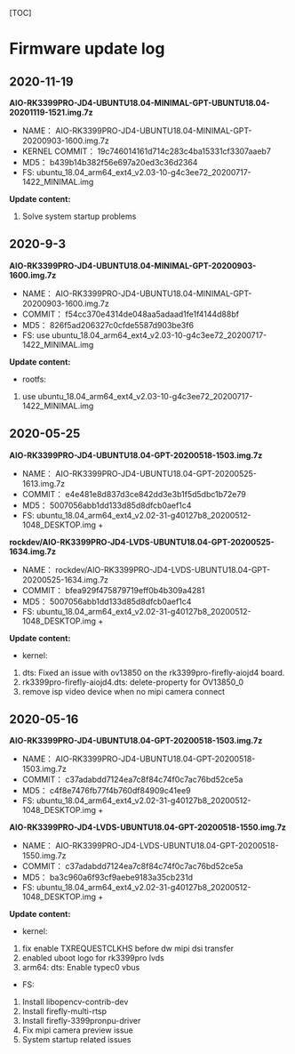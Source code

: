 [TOC]


# Firmware update log


## 2020-11-19
**AIO-RK3399PRO-JD4-UBUNTU18.04-MINIMAL-GPT-UBUNTU18.04-20201119-1521.img.7z**

* NAME： AIO-RK3399PRO-JD4-UBUNTU18.04-MINIMAL-GPT-20200903-1600.img.7z
* KERNEL COMMIT： 19c746014161d714c283c4ba15331cf3307aaeb7
* MD5： b439b14b382f56e697a20ed3c36d2364
* FS: ubuntu_18.04_arm64_ext4_v2.03-10-g4c3ee72_20200717-1422_MINIMAL.img

**Update content:**
1. Solve system startup problems

## 2020-9-3
**AIO-RK3399PRO-JD4-UBUNTU18.04-MINIMAL-GPT-20200903-1600.img.7z**

* NAME： AIO-RK3399PRO-JD4-UBUNTU18.04-MINIMAL-GPT-20200903-1600.img.7z
* COMMIT： f54cc370e4314de048aa5adaad1fe1f4144d88bf
* MD5： 826f5ad206327c0cfde5587d903be3f6
* FS: use ubuntu_18.04_arm64_ext4_v2.03-10-g4c3ee72_20200717-1422_MINIMAL.img

**Update content:**
* rootfs:
1. use ubuntu_18.04_arm64_ext4_v2.03-10-g4c3ee72_20200717-1422_MINIMAL.img

## 2020-05-25
**AIO-RK3399PRO-JD4-UBUNTU18.04-GPT-20200518-1503.img.7z**

* NAME： AIO-RK3399PRO-JD4-UBUNTU18.04-GPT-20200525-1613.img.7z
* COMMIT： e4e481e8d837d3ce842dd3e3b1f5d5dbc1b72e79
* MD5： 5007056abb1dd133d85d8dfcb0aef1c4
* FS: ubuntu_18.04_arm64_ext4_v2.02-31-g40127b8_20200512-1048_DESKTOP.img +

**rockdev/AIO-RK3399PRO-JD4-LVDS-UBUNTU18.04-GPT-20200525-1634.img.7z**

* NAME： rockdev/AIO-RK3399PRO-JD4-LVDS-UBUNTU18.04-GPT-20200525-1634.img.7z
* COMMIT： bfea929f475879719eff0b4b309a4281
* MD5： 5007056abb1dd133d85d8dfcb0aef1c4
* FS: ubuntu_18.04_arm64_ext4_v2.02-31-g40127b8_20200512-1048_DESKTOP.img +

**Update content:**
* kernel:
1. dts: Fixed an issue with ov13850 on the rk3399pro-firefly-aiojd4 board.
2. rk3399pro-firefly-aiojd4.dts: delete-property for OV13850_0
3. remove isp video device when no mipi camera connect


## 2020-05-16
**AIO-RK3399PRO-JD4-UBUNTU18.04-GPT-20200518-1503.img.7z**

* NAME： AIO-RK3399PRO-JD4-UBUNTU18.04-GPT-20200518-1503.img.7z
* COMMIT： c37adabdd7124ea7c8f84c74f0c7ac76bd52ce5a
* MD5： c4f8e7476fb77f4b760df84909c41ee9
* FS: ubuntu_18.04_arm64_ext4_v2.02-31-g40127b8_20200512-1048_DESKTOP.img +

**AIO-RK3399PRO-JD4-LVDS-UBUNTU18.04-GPT-20200518-1550.img.7z**

* NAME： AIO-RK3399PRO-JD4-LVDS-UBUNTU18.04-GPT-20200518-1550.img.7z
* COMMIT： c37adabdd7124ea7c8f84c74f0c7ac76bd52ce5a
* MD5： ba3c960a6f93cf9aebe9183a35cb231d
* FS: ubuntu_18.04_arm64_ext4_v2.02-31-g40127b8_20200512-1048_DESKTOP.img +

**Update content:**
* kernel:
1. fix enable TXREQUESTCLKHS before dw mipi dsi transfer
2. enabled uboot logo for rk3399pro lvds
3. arm64: dts: Enable typec0 vbus

* FS:
1. Install libopencv-contrib-dev
2. Install firefly-multi-rtsp
3. Install firefly-3399pronpu-driver
4. Fix mipi camera preview issue
5. System startup related issues
